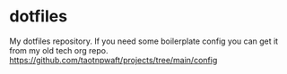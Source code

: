 # dotfiles

My dotfiles repository.  If you need some boilerplate config you can get it from my old tech org repo. <https://github.com/taotnpwaft/projects/tree/main/config>
